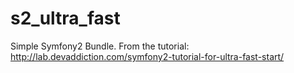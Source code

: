 s2_ultra_fast
=============

Simple Symfony2 Bundle. From the tutorial: http://lab.devaddiction.com/symfony2-tutorial-for-ultra-fast-start/